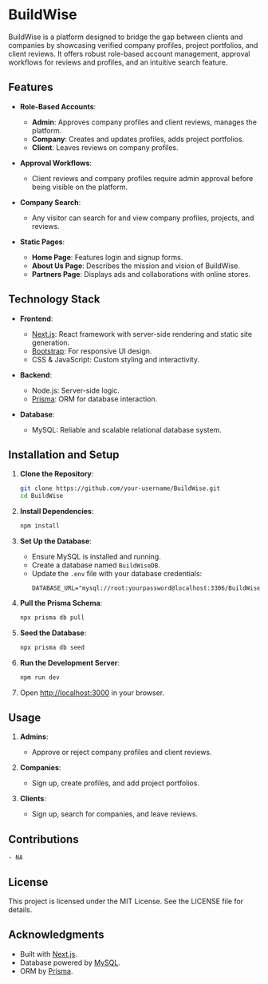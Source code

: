 # BuildWise

BuildWise is a platform designed to bridge the gap between clients and companies by showcasing verified company profiles, project portfolios, and client reviews. It offers robust role-based account management, approval workflows for reviews and profiles, and an intuitive search feature.

## Features

- **Role-Based Accounts**:
  - **Admin**: Approves company profiles and client reviews, manages the platform.
  - **Company**: Creates and updates profiles, adds project portfolios.
  - **Client**: Leaves reviews on company profiles.

- **Approval Workflows**:
  - Client reviews and company profiles require admin approval before being visible on the platform.

- **Company Search**:
  - Any visitor can search for and view company profiles, projects, and reviews.

- **Static Pages**:
  - **Home Page**: Features login and signup forms.
  - **About Us Page**: Describes the mission and vision of BuildWise.
  - **Partners Page**: Displays ads and collaborations with online stores.

## Technology Stack

- **Frontend**:
  - [Next.js](https://nextjs.org/): React framework with server-side rendering and static site generation.
  - [Bootstrap](https://getbootstrap.com/): For responsive UI design.
  - CSS & JavaScript: Custom styling and interactivity.

- **Backend**:
  - Node.js: Server-side logic.
  - [Prisma](https://www.prisma.io/): ORM for database interaction.

- **Database**:
  - MySQL: Reliable and scalable relational database system.

## Installation and Setup

1. **Clone the Repository**:
   ```bash
   git clone https://github.com/your-username/BuildWise.git
   cd BuildWise
   ```

2. **Install Dependencies**:
   ```bash
   npm install
   ```

3. **Set Up the Database**:
   - Ensure MySQL is installed and running.
   - Create a database named `BuildWiseDB`.
   - Update the `.env` file with your database credentials:
     ```env
     DATABASE_URL="mysql://root:yourpassword@localhost:3306/BuildWiseDB"
     ```

4. **Pull the Prisma Schema**:
   ```bash
   npx prisma db pull
   ```

5. **Seed the Database**:
   ```bash
   npx prisma db seed
   ```

6. **Run the Development Server**:
   ```bash
   npm run dev
   ```

7. Open [http://localhost:3000](http://localhost:3000) in your browser.

## Usage

1. **Admins**:
   - Approve or reject company profiles and client reviews.

2. **Companies**:
   - Sign up, create profiles, and add project portfolios.

3. **Clients**:
   - Sign up, search for companies, and leave reviews.

## Contributions
    - NA

## License

This project is licensed under the MIT License. See the LICENSE file for details.

## Acknowledgments

- Built with [Next.js](https://nextjs.org/).
- Database powered by [MySQL](https://www.mysql.com/).
- ORM by [Prisma](https://www.prisma.io/).

